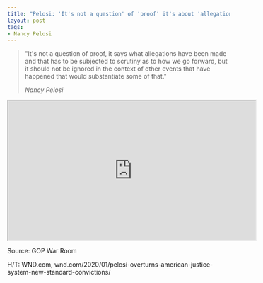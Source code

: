 ```yaml
---
title: "Pelosi: 'It's not a question' of 'proof' it's about 'allegations'"
layout: post
tags:
- Nancy Pelosi
---
```


> "It's not a question of proof, it says what allegations have been made and that has to be subjected to scrutiny as to how we go forward, but it should not be ignored in the context of other events that have happened that would substantiate some of that."
>
> <cite>Nancy Pelosi</cite>

<iframe width="560" height="315" src="https://www.youtube.com/embed/7dzhIxeF204" title="It's not a question of proof, it's about allegations."></iframe>

Source: GOP War Room

H/T: WND.com, wnd.com/2020/01/pelosi-overturns-american-justice-system-new-standard-convictions/

